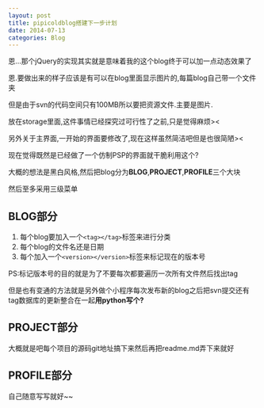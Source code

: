 ```yaml
---
layout: post
title: pipicoldblog搭建下一步计划
date: 2014-07-13
categories: Blog
---
```



恩...那个jQuery的实现其实就是意味着我的这个blog终于可以加一点动态效果了

恩.要做出来的样子应该是有可以在blog里面显示图片的,每篇blog自己带一个文件夹

但是由于svn的代码空间只有100MB所以要把资源文件.主要是图片.

放在storage里面,这件事情已经探究过可行性了之前,只是觉得麻烦><

另外关于主界面,一开始的界面要修改了,现在这样虽然简洁吧但是也很简陋><

现在觉得既然是已经做了一个仿制PSP的界面就干脆利用这个?

大概的想法是黑白风格,然后把blog分为**BLOG**,**PROJECT**,**PROFILE**三个大块

然后至多采用三级菜单

## BLOG部分

1. 每个blog要加入一个`<tag></tag>`标签来进行分类
2. 每个blog的文件名还是日期
3. 每个加入一个`<version></version>`标签来标记现在的版本号

PS:标记版本号的目的就是为了不要每次都要遍历一次所有文件然后找出tag

但是也有变通的方法就是另外做个小程序每次发布新的blog之后把svn提交还有tag数据库的更新整合在一起**用python写个?**

## PROJECT部分

大概就是吧每个项目的源码git地址搞下来然后再把readme.md弄下来就好

## PROFILE部分

自己随意写写就好~~
